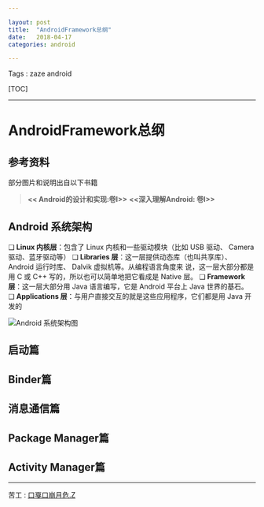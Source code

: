 ```yaml
---

layout: post
title:  "AndroidFramework总纲"
date:   2018-04-17
categories: android

---
```


Tags : zaze android

[TOC]




---

# AndroidFramework总纲

## 参考资料

部分图片和说明出自以下书籍

> **<< Android的设计和实现:卷I>>**
> **<<深入理解Android: 卷I>>**


## Android 系统架构

❑ **Linux 内核层**：包含了 Linux 内核和一些驱动模块（比如 USB 驱动、 Camera 驱动、蓝牙驱动等）
❑ **Libraries 层**：这一层提供动态库（也叫共享库）、 Android 运行时库、 Dalvik 虚拟机等。从编程语言角度来
说，这一层大部分都是用 C 或 C++ 写的，所以也可以简单地把它看成是 Native 层。
❑ **Framework 层**：这一层大部分用 Java 语言编写，它是 Android 平台上 Java 世界的基石。
❑ **Applications 层**：与用户直接交互的就是这些应用程序，它们都是用 Java 开发的

![Android 系统架构图][img_1_Android 系统架构图]

## 启动篇

## Binder篇

## 消息通信篇

## Package Manager篇

## Activity Manager篇




------
苦工 : [口戛口崩月危.Z][author]

[author]: https://zaze359.github.io
[img_1_Android 系统架构图]:http://static.zybuluo.com/zaze/pexn0x9kdfj7afw4mqljnhhc/image_1c9bktt8u2h8pepojn1t966uo9.png
[link_1_深入理解Android]:https://baike.baidu.com/item/%E6%B7%B1%E5%85%A5%E7%90%86%E8%A7%A3Android/3333024?fr=aladdin